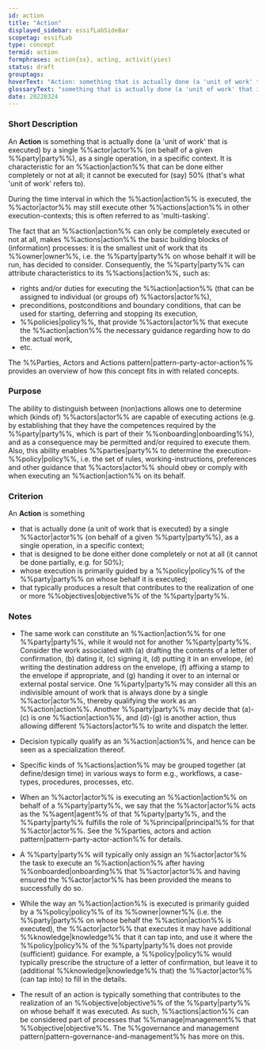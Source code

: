 ```yaml
---
id: action
title: "Action"
displayed_sidebar: essifLabSideBar
scopetag: essifLab
type: concept
termid: action
formphrases: action{ss}, acting, activit(yies)
status: draft
grouptags:
hoverText: "Action: something that is actually done (a 'unit of work' that is executed) by a single Actor (on behalf of a given Party), as a single operation, in a specific context."
glossaryText: "something that is actually done (a 'unit of work' that is executed) by a single %%actor^actor%% (on behalf of a given %%party^party%%), as a single operation, in a specific context."
date: 20220324
---
```


### Short Description
An **Action** is something that is actually done (a 'unit of work' that is executed) by a single %%actor|actor%% (on behalf of a given %%party|party%%), as a single operation, in a specific context. It is characteristic for an %%action|action%% that can be done either completely or not at all; it cannot be executed for (say) 50% (that's what 'unit of work' refers to).

During the time interval in which the %%action|action%% is executed, the %%actor|actor%% may still execute other %%actions|action%% in other execution-contexts; this is often referred to as 'multi-tasking'.

The fact that an %%action|action%% can only be completely executed or not at all, makes %%actions|action%% the basic building blocks of (information) processes: it is the smallest unit of work that its %%owner|owner%%, i.e. the %%party|party%% on whose behalf it will be run, has decided to consider. Consequently, the %%party|party%% can attribute characteristics to its %%actions|action%%, such as:
- rights and/or duties for executing the %%action|action%% (that can be assigned to individual (or groups of) %%actors|actor%%),
- preconditions, postconditions and boundary conditions, that can be used for starting, deferring and stopping its execution,
- %%policies|policy%%, that provide %%actors|actor%% that execute the %%action|action%% the necessary guidance regarding how to do the actual work,
- etc.

 The %%Parties, Actors and Actions pattern|pattern-party-actor-action%% provides an overview of how this concept fits in with related concepts.

### Purpose
The ability to distinguish between (non)actions allows one to determine which (kinds of) %%actors|actor%% are capable of executing actions (e.g. by establishing that they have the competences required by the %%party|party%%, which is part of their %%onboarding|onboarding%%), and as a consequence may be permitted and/or required to execute them. Also, this ability enables %%parties|party%% to determine the execution-%%policy|policy%%, i.e. the set of rules, working-instructions, preferences and other guidance that %%actors|actor%% should obey or comply with when executing an %%action|action%% on its behalf.

### Criterion
An **Action** is something
- that is actually done (a unit of work that is executed) by a single %%actor|actor%% (on behalf of a given %%party|party%%), as a single operation, in a specific context;
- that is designed to be done either done completely or not at all (it cannot be done partially, e.g. for 50%);
- whose execution is primarily guided by a %%policy|policy%% of the %%party|party%% on whose behalf it is executed;
- that typically produces a result that contributes to the realization of one or more %%objectives|objective%% of the %%party|party%%.

### Notes

- The same work can constitute an %%action|action%% for one %%party|party%%, while it would not for another %%party|party%%. Consider the work associated with (a) drafting the contents of a letter of confirmation, (b) dating it, (c) signing it, (d) putting it in an envelope, (e) writing the destination address on the envelope, (f) affixing a stamp to the envelope if appropriate, and (g) handing it over to an internal or external postal service. One %%party|party%% may consider all this an indivisible amount of work that is always done by a single %%actor|actor%%, thereby qualifying the work as an %%action|action%%. Another %%party|party%% may decide that (a)-(c) is one %%action|action%%, and (d)-(g) is another action, thus allowing different %%actors|actor%% to write and dispatch the letter.

- Decision typically qualify as an %%action|action%%, and hence can be seen as a specialization thereof.

- Specific kinds of %%actions|action%% may be grouped together (at define/design time) in various ways to form e.g., workflows, a case-types, procedures, processes, etc.

- When an %%actor|actor%% is executing an %%action|action%% on behalf of a %%party|party%%, we say that the %%actor|actor%% acts as the %%agent|agent%% of that %%party|party%%, and the %%party|party%% fulfills the role of %%principal|principal%% for that %%actor|actor%%. See the %%parties, actors and action pattern|pattern-party-actor-action%% for details.

- A %%party|party%% will typically only assign an %%actor|actor%% the task to execute an %%action|action%% after having %%onboarded|onboarding%% that %%actor|actor%% and having ensured the %%actor|actor%% has been provided the means to successfully do so.

- While the way an %%action|action%% is executed is primarily guided by a %%policy|policy%% of its %%owner|owner%% (i.e. the %%party|party%% on whose behalf the %%action|action%% is executed), the %%actor|actor%% that executes it may have additional %%knowledge|knowledge%% that it can tap into, and use it where the %%policy|policy%% of the %%party|party%% does not provide (sufficient) guidance. For example, a %%policy|policy%% would typically prescribe the structure of a letter of confirmation, but leave it to (additional %%knowledge|knowledge%% that) the %%actor|actor%% (can tap into) to fill in the details.

- The result of an action is typically something that contributes to the realization of an %%objective|objective%% of the %%party|party%% on whose behalf it was executed. As such, %%actions|action%% can be considered part of processes that %%manage|management%% that %%objective|objective%%. The %%governance and management pattern|pattern-governance-and-management%% has more on this.
